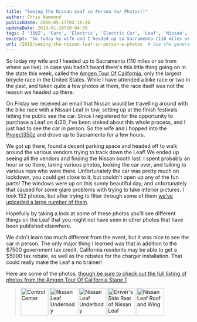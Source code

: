 ```yaml
---
title: "Seeing the Nissan Leaf in Person (w/ Photos!)"
author: Chris Hammond
publishDate: 2010-05-17T02:36:26
updateDate: 2013-01-29T10:04:39
tags: [ '350Z', 'Cars', 'Electric', 'Electric Car', 'Leaf', 'Nissan', 'Nissan Leaf', 'Project 350Z', 'Project350z', 'Project350zcom' ]
excerpt: "So today my wife and I headed up to Sacramento (110 miles or so from where we live). In case you hadn't heard there's this little thing going on in the state this week, called the Amgen Tour Of California, only the largest bicycle race in the United States. While I have attended a bike race or two in the past, and taken quite a few photos at them, the race itself was not the reason we headed up there. On Friday we received an email that Nissan would be travelling around with the bike race with a Nissan Leaf in tow, setting up at the finish festivals letting the public see the car. Since I registered for the opportunity to purchase a Leaf on 4/20, I've been stoked about this whole process, and I just had to see the car in person. So the wife and I hopped into the Project350z and drove up to Sacramento for a few hours. We got up there, found a decent parking space and headed off to walk around the various vendors trying to track down the Leaf! We ended up seeing all the vendors and finding the Nissan booth last. I spent probably an hour or so there, taking various photos, looking the car over, and talking to various reps who were there. Unfortunately the car was pretty much on lockdown, you could get close to it, but couldn't open up any of the fun parts! The windows were up on this sunny beautiful day, and unfortunately that caused for some glare problems with trying to take interior pictures. I took 152 photos, but after trying to filter through some of them we've uploaded a large number of them. Hopefully by taking a look at some of these photos you'll see different things on the Leaf that you might not have seen in other photos that have been published elsewhere.  We didn't learn too much different from the event, but it was nice to see the car in person. The only major thing I learned was that in addition to the $7500 government tax credit, California residents may be able to get a $5000 tax rebate, as well as the rebates for the charger installation. That could really make the Leaf a no brainer! Here are some of the photos, though be sure to check out the full listing of photos from the Amgen Tour Of California Stage 1  &nbsp;&nbsp;&nbsp;&nbsp; "
url: /2010/seeing-the-nissan-leaf-in-person-w-photos  # Use the generated URL with year
---
```

<p><img alt="" src="https://farm5.static.flickr.com/4053/4614059467_972ee98fc9_m.jpg" style="float: left;" />So today my wife and I headed up to Sacramento (110 miles or so from where we live). In case you hadn't heard there's this little thing going on in the state this week, called the <a href="https://www.amgentourofcalifornia.com/" target="_blank">Amgen Tour Of California</a>, only the largest bicycle race in the United States. While I have attended a bike race or two in the past, and taken quite a few photos at them, the race itself was not the reason we headed up there.</p> <p>On Friday we received an email that Nissan would be travelling around with the bike race with a Nissan Leaf in tow, setting up at the finish festivals letting the public see the car. Since I registered for the opportunity to purchase a Leaf on 4/20, I've been stoked about this whole process, and I just had to see the car in person. So the wife and I hopped into the <a href="https://www.project350z.com/" target="_blank" rel="nofollow">Project350z</a> and drove up to Sacramento for a few hours.</p> <p>We got up there, found a decent parking space and headed off to walk around the various vendors trying to track down the Leaf! We ended up seeing all the vendors and finding the Nissan booth last. I spent probably an hour or so there, taking various photos, looking the car over, and talking to various reps who were there. Unfortunately the car was pretty much on lockdown, you could get close to it, but couldn't open up any of the fun parts! The windows were up on this sunny beautiful day, and unfortunately that caused for some glare problems with trying to take interior pictures. I took 152 photos, but after trying to filter through some of them <a href="https://www.leafowner.com/Pictures/view/setdisplay/setid/72157623951240207.aspx" target="_blank">we've uploaded a large number of them</a>.</p> <p>Hopefully by taking a look at some of these photos you'll see different things on the Leaf that you might not have seen in other photos that have been published elsewhere. </p> <p>We didn't learn too much different from the event, but it was nice to see the car in person. The only major thing I learned was that in addition to the $7500 government tax credit, California residents may be able to get a $5000 tax rebate, as well as the rebates for the charger installation. That could really make the Leaf a no brainer!</p> <p>Here are some of the photos, <a href="https://www.leafowner.com/Pictures/view/setdisplay/setid/72157623951240207.aspx" target="_blank">though be sure to check out the full listing of photos from the Amgen Tour Of California Stage 1</a></p> <blockquote> <p><a href="https://www.flickr.com/photos/chammond/4613965352/in/set-72157623951240207/"><img alt="Control Center" src="https://farm5.static.flickr.com/4024/4613965352_4d5bbdfee8_s.jpg" width="75" height="75" style="border-width: 0px;border-style: solid;" /></a>&nbsp;<a href="https://www.flickr.com/photos/chammond/4614673178/in/set-72157623951240207/"><img alt="Nissan Leaf Underbody" src="https://farm4.static.flickr.com/3328/4614673178_884af58815_s.jpg" width="75" height="75" style="border-width: 0px;border-style: solid;" /></a>&nbsp;<a href="https://www.flickr.com/photos/chammond/4614673918/in/set-72157623951240207/"><img alt="Nissan Leaf Underbody" src="https://farm4.static.flickr.com/3543/4614673918_61b95f1726_s.jpg" width="75" height="75" style="border-width: 0px;border-style: solid;" /></a>&nbsp;<a href="https://www.flickr.com/photos/chammond/4613924784/in/set-72157623951240207/"><img alt="Driver's Side Rear of Nissan Leaf" src="https://farm5.static.flickr.com/4022/4613924784_40cf9bcd7c_s.jpg" width="75" height="75" style="border-width: 0px;border-style: solid;" /></a>&nbsp;<a href="https://www.flickr.com/photos/chammond/4613302391/in/set-72157623951240207/"><img alt="Nissan Leaf Roof and Wing" src="https://farm4.static.flickr.com/3402/4613302391_a56aea8e48_s.jpg" width="75" height="75" style="border-width: 0px;border-style: solid;" /></a></p> </blockquote>
